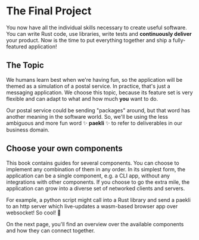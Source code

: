 # The Final Project

You now have all the individual skills necessary to create useful software.
You can write Rust code, use libraries, write tests and **continuously deliver** your product.
Now is the time to put everything together and ship a fully-featured application!

## The Topic

We humans learn best when we're having fun, so the application will be themed as a simulation of a postal service.
In practice, that's just a messaging application.
We choose this topic, because its feature set is very flexible and can adapt to what and how much **you** want to do.

Our postal service could be sending "packages" around, but that word has another meaning in the software world.
So, we'll be using the less ambiguous and more fun word ✨ **paekli** ✨ to refer to deliverables in our business domain.

## Choose your own components

This book contains guides for several components.
You can choose to implement any combination of them in any order.
In its simplest form, the application can be a single component, e.g. a CLI app, without any integrations with other components.
If you choose to go the extra mile, the application can grow into a diverse set of networked clients and servers.

For example, a python script might call into a Rust library and send a paekli to an http server which live-updates a wasm-based browser app over websocket!
So cool! 🤩

On the next page, you'll find an overview over the available components and how they can connect together.
